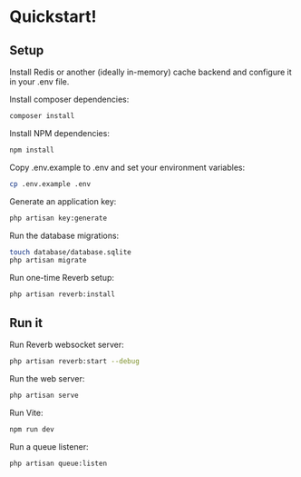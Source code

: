 # Quickstart!

## Setup
Install Redis or another (ideally in-memory) cache backend and configure it in your .env file.

Install composer dependencies:

```bash
composer install
```

Install NPM dependencies:

```bash
npm install
```

Copy .env.example to .env and set your environment variables:

```bash
cp .env.example .env
```

Generate an application key:

```bash
php artisan key:generate
```

Run the database migrations:

```bash
touch database/database.sqlite
php artisan migrate
```

Run one-time Reverb setup:

```bash
php artisan reverb:install
```

## Run it

Run Reverb websocket server:

```bash
php artisan reverb:start --debug
```

Run the web server:

```bash
php artisan serve
```

Run Vite:

```bash
npm run dev
```

Run a queue listener:

```bash
php artisan queue:listen
```

